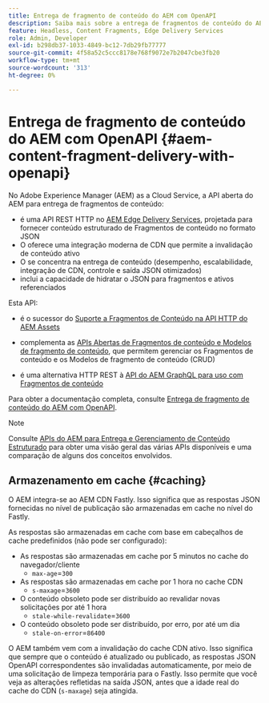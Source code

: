 ```yaml
---
title: Entrega de fragmento de conteúdo do AEM com OpenAPI
description: Saiba mais sobre a entrega de fragmentos de conteúdo do AEM com OpenAPI
feature: Headless, Content Fragments, Edge Delivery Services
role: Admin, Developer
exl-id: b298db37-1033-4849-bc12-7db29fb77777
source-git-commit: 4f58a52c5ccc8178e768f9072e7b2047cbe3fb20
workflow-type: tm+mt
source-wordcount: '313'
ht-degree: 0%

---
```


# Entrega de fragmento de conteúdo do AEM com OpenAPI {#aem-content-fragment-delivery-with-openapi}

No Adobe Experience Manager (AEM) as a Cloud Service, a API aberta do AEM para entrega de fragmentos de conteúdo:

* é uma API REST HTTP no [AEM Edge Delivery Services](/help/edge/overview.md), projetada para fornecer conteúdo estruturado de Fragmentos de conteúdo no formato JSON
* O oferece uma integração moderna de CDN que permite a invalidação de conteúdo ativo
* O se concentra na entrega de conteúdo (desempenho, escalabilidade, integração de CDN, controle e saída JSON otimizados)
* inclui a capacidade de hidratar o JSON para fragmentos e ativos referenciados

Esta API:

* é o sucessor do [Suporte a Fragmentos de Conteúdo na API HTTP do AEM Assets](/help/assets/content-fragments/assets-api-content-fragments.md)

* complementa as [APIs Abertas de Fragmentos de conteúdo e Modelos de fragmento de conteúdo](/help/headless/content-fragment-openapis.md), que permitem gerenciar os Fragmentos de conteúdo e os Modelos de fragmento de conteúdo (CRUD)

* é uma alternativa HTTP REST à [API do AEM GraphQL para uso com Fragmentos de conteúdo](/help/headless/graphql-api/content-fragments.md)

Para obter a documentação completa, consulte [Entrega de fragmento de conteúdo do AEM com OpenAPI](https://developer.adobe.com/experience-cloud/experience-manager-apis/api/stable/contentfragments/delivery/).

>[!NOTE]
>
>Consulte [APIs do AEM para Entrega e Gerenciamento de Conteúdo Estruturado](/help/headless/apis-headless-and-content-fragments.md) para obter uma visão geral das várias APIs disponíveis e uma comparação de alguns dos conceitos envolvidos.

## Armazenamento em cache {#caching}

O AEM integra-se ao AEM CDN Fastly. Isso significa que as respostas JSON fornecidas no nível de publicação são armazenadas em cache no nível do Fastly.

As respostas são armazenadas em cache com base em cabeçalhos de cache predefinidos (não pode ser configurado):

* As respostas são armazenadas em cache por 5 minutos no cache do navegador/cliente
   * `max-age`=`300`
* As respostas são armazenadas em cache por 1 hora no cache CDN
   * `s-maxage`=`3600`
* O conteúdo obsoleto pode ser distribuído ao revalidar novas solicitações por até 1 hora
   * `stale-while-revalidate`=`3600`
* O conteúdo obsoleto pode ser distribuído, por erro, por até um dia
   * `stale-on-error`=`86400`

O AEM também vem com a invalidação do cache CDN ativo. Isso significa que sempre que o conteúdo é atualizado ou publicado, as respostas JSON OpenAPI correspondentes são invalidadas automaticamente, por meio de uma solicitação de limpeza temporária para o Fastly. Isso permite que você veja as alterações refletidas na saída JSON, antes que a idade real do cache do CDN (`s-maxage`) seja atingida.

